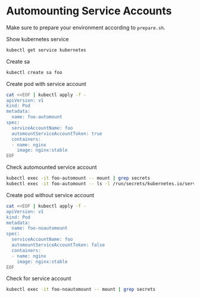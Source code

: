 # Automounting Service Accounts

Make sure to prepare your environment according to `prepare.sh`.

Show kubernetes service

```sh
kubectl get service kubernetes
```

Create sa

```sh
kubectl create sa foo
```

Create pod with service account

```sh
cat <<EOF | kubectl apply -f -
apiVersion: v1
kind: Pod
metadata:
  name: foo-automount
spec:
  serviceAccountName: foo
  automountServiceAccountToken: true
  containers:
  - name: nginx
    image: nginx:stable
EOF
```

Check automounted service account

```sh
kubectl exec -it foo-automount -- mount | grep secrets
kubectl exec -it foo-automount -- ls -l /run/secrets/kubernetes.io/serviceaccount
```

Create pod without service account

```sh
cat <<EOF | kubectl apply -f -
apiVersion: v1
kind: Pod
metadata:
  name: foo-noautomount
spec:
  serviceAccountName: foo
  automountServiceAccountToken: false
  containers:
  - name: nginx
    image: nginx:stable
EOF
```

Check for service account

```sh
kubectl exec -it foo-noautomount -- mount | grep secrets
```
